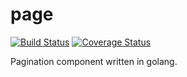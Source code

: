 # page
[![Build Status](https://travis-ci.org/voidint/page.png)](https://travis-ci.org/voidint/page)
[![Coverage Status](https://coveralls.io/repos/github/voidint/page/badge.svg)](https://coveralls.io/github/voidint/page)

Pagination component written in golang.
